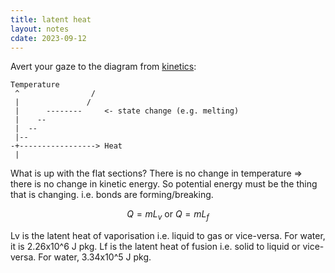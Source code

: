 ```yaml
---
title: latent heat
layout: notes
cdate: 2023-09-12
---
```


Avert your gaze to the diagram from [kinetics](/notes/kinetics):

```
Temperature
 ^                /
 |               /
 |      --------     <- state change (e.g. melting)
 |    --
 |  --
 |--
-+-----------------> Heat
 |
```

What is up with the flat sections? There is no change in temperature => there is no change in kinetic energy. So potential energy must be the thing that is changing. i.e. bonds are forming/breaking.

$$Q=mL_{v}\text{ or }Q=mL_{f}$$

Lv is the latent heat of vaporisation i.e. liquid to gas or vice-versa. For water, it is 2.26x10^6 J pkg. Lf is the latent heat of fusion i.e. solid to liquid or vice-versa. For water, 3.34x10^5 J pkg.
